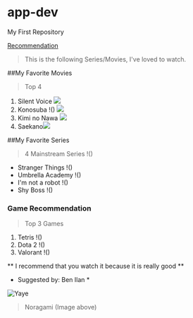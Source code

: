 # app-dev
My First Repository

[Recommendation](https://github.com/splookey/app-dev/blob/readme-edits/README.md)

> This is the following Series/Movies, I've loved to watch.

##My Favorite Movies
>Top 4
1. Silent Voice  ![](https://wallpaperaccess.com/full/1084610.jpg)
2. Konosuba !() ![](https://wallpapers.com/images/hd/konosuba-team-5kir4xbh9edsitgp.jpg)
3. Kimi no Nawa ![](https://wallpaperaccess.com/full/1146484.jpg)
4. Saekano![](https://c4.wallpaperflare.com/wallpaper/78/299/615/anime-saekano-how-to-raise-a-boring-girlfriend-megumi-kat%C5%8D-wallpaper-preview.jpg)

##My Favorite Series
> 4 Mainstream Series !()
- Stranger Things !()
- Umbrella Academy !()
- I'm not a robot !()
- Shy Boss !()

### Game Recommendation
> Top 3 Games
1. Tetris !()
2. Dota 2 !()
3. Valorant !()

** I recommend that you watch it because it is really good **
* Suggested by: Ben Ilan *

![ Yaye ](https://i.pinimg.com/originals/cb/37/db/cb37db46255b7995387cf88a284b6561.jpg)
> Noragami (Image above)
